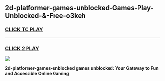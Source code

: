
## 2d-platformer-games-unblocked-Games-Play-Unblocked-&-Free-o3keh
<h3>
<a href="https://premium76.site?title=2d-platformer-games-unblocked&ref=24A">CLICK TO PLAY</a></h3>
<hr>

<h3>
<a href="https://premium76.site?title=2d-platformer-games-unblocked&ref=24A">CLICK 2 PLAY</a>
  
</h3>

<a href="https://premium76.site?title=2d-platformer-games-unblocked&ref=24A"><img src="https://clearcache.store/games.png"></a>


**2d-platformer-games-unblocked games unblocked: Your Gateway to Fun and Accessible Online Gaming**

